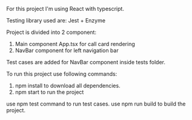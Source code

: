 For this project I'm using React with typescript.

Testing library used are:
Jest + Enzyme

Project is divided into 2 component:
1. Main component App.tsx for call card rendering
2. NavBar component for left navigation bar

Test cases are added for NavBar component inside tests folder.

To run this project use following commands:
1. npm install to download all dependencies.
2. npm start to run the project

use npm test command to run test cases.
use npm run build to build the project.


